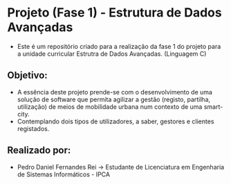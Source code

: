 # Projeto (Fase 1) - Estrutura de Dados Avançadas

- Este é um repositório criado para a realização da fase 1 do projeto para a unidade curricular  Estrutra de Dados Avançadas. (Linguagem C)


## Objetivo:
- A essência deste projeto prende-se com o desenvolvimento de uma solução de software que permita agilizar a gestão (registo, partilha, utilização) de meios de mobilidade urbana num contexto de uma smart-city. 
- Contemplando dois tipos de utilizadores, a saber, gestores e clientes registados. 


## Realizado por:
- Pedro Daniel Fernandes Rei -> Estudante de Licenciatura em Engenharia de Sistemas Informáticos - IPCA
